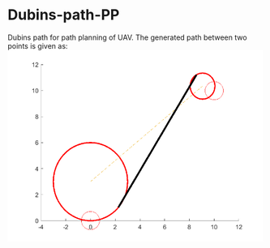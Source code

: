 # Dubins-path-PP
Dubins path for path planning of UAV. The generated path between two points is given as: 
![Path plot](https://github.com/mehhdiii/Dubins-path-PP/blob/main/path.png)
